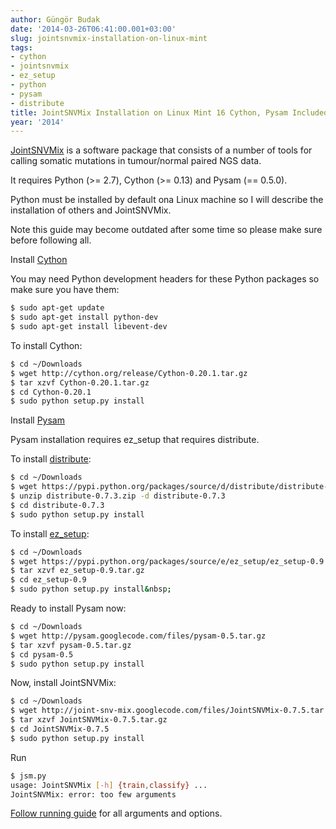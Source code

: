 ```yaml
---
author: Güngör Budak
date: '2014-03-26T06:41:00.001+03:00'
slug: jointsnvmix-installation-on-linux-mint
tags:
- cython
- jointsnvmix
- ez_setup
- python
- pysam
- distribute
title: JointSNVMix Installation on Linux Mint 16 Cython, Pysam Included
year: '2014'
---
```


<a href="http://code.google.com/p/joint-snv-mix/" target="_blank">JointSNVMix</a> is a software package that consists of a number of tools for calling somatic mutations in tumour/normal paired NGS data.

It requires Python (>= 2.7), Cython (>= 0.13) and Pysam (== 0.5.0).

Python must be installed by default ona Linux machine so I will describe the installation of others and JointSNVMix.

Note this guide may become outdated after some time so please make sure before following all.

Install <a href="http://cython.org/" target="_blank">Cython</a>

You may need Python development headers for these Python packages so make sure you have them:

```bash
$ sudo apt-get update
$ sudo apt-get install python-dev
$ sudo apt-get install libevent-dev
```

To install Cython:

```bash
$ cd ~/Downloads
$ wget http://cython.org/release/Cython-0.20.1.tar.gz
$ tar xzvf Cython-0.20.1.tar.gz
$ cd Cython-0.20.1
$ sudo python setup.py install
```

Install <a href="http://code.google.com/p/pysam/" target="_blank">Pysam</a>

Pysam installation requires ez_setup that requires distribute.

To install <a href="https://pypi.python.org/pypi/distribute/0.7.3" target="_blank">distribute</a>:

```bash
$ cd ~/Downloads
$ wget https://pypi.python.org/packages/source/d/distribute/distribute-0.7.3.zip
$ unzip distribute-0.7.3.zip -d distribute-0.7.3
$ cd distribute-0.7.3
$ sudo python setup.py install
```

To install <a href="https://pypi.python.org/pypi/ez_setup" target="_blank">ez_setup</a>:

```bash
$ cd ~/Downloads
$ wget https://pypi.python.org/packages/source/e/ez_setup/ez_setup-0.9.tar.gz
$ tar xzvf ez_setup-0.9.tar.gz
$ cd ez_setup-0.9
$ sudo python setup.py install&nbsp; 
```

Ready to install Pysam now:

```bash
$ cd ~/Downloads
$ wget http://pysam.googlecode.com/files/pysam-0.5.tar.gz
$ tar xzvf pysam-0.5.tar.gz
$ cd pysam-0.5
$ sudo python setup.py install
```

Now, install JointSNVMix:

```bash
$ cd ~/Downloads
$ wget http://joint-snv-mix.googlecode.com/files/JointSNVMix-0.7.5.tar.gz
$ tar xzvf JointSNVMix-0.7.5.tar.gz
$ cd JointSNVMix-0.7.5
$ sudo python setup.py install
```

Run

```bash
$ jsm.py
usage: JointSNVMix [-h] {train,classify} ...
JointSNVMix: error: too few arguments
```

<a href="http://code.google.com/p/joint-snv-mix/wiki/running" target="_blank">Follow running guide</a> for all arguments and options.
